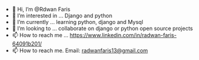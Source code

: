 - 👋 Hi, I’m @Rdwan Faris
- 👀 I’m interested in ... Django and python 
- 🌱 I’m currently ... learning python, django and Mysql 
- 💞️ I’m looking to ... collaborate on django or python open source projects
- 📫 How to reach me ... https://www.linkedin.com/in/radwan-faris-64091b201/
 - 📫 How to reach me. Email: radwanfaris13@gmail.com 
<!---
RNFS/RNFS is a ✨ special ✨ repository because its `README.md` (this file) appears on your GitHub profile.
You can click the Preview link to take a look at your changes.
--->
